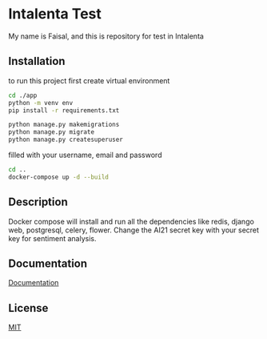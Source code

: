 # Intalenta Test
My name is Faisal, and this is repository for test in Intalenta

## Installation
to run this project first create virtual environment

```bash
cd ./app
python -m venv env
pip install -r requirements.txt

python manage.py makemigrations
python manage.py migrate
python manage.py createsuperuser
```

filled with your username, email and password

``` bash
cd ..
docker-compose up -d --build
```

## Description
Docker compose will install and run all the dependencies like redis, django web, postgresql, celery, flower.
Change the AI21 secret key with your secret key for sentiment analysis.
## Documentation
[Documentation](https://spectacular-rest-ab6.notion.site/Intalenta-Test-14a17c6f2af280eb946ce0f349024955)

## License

[MIT](https://choosealicense.com/licenses/mit/)
